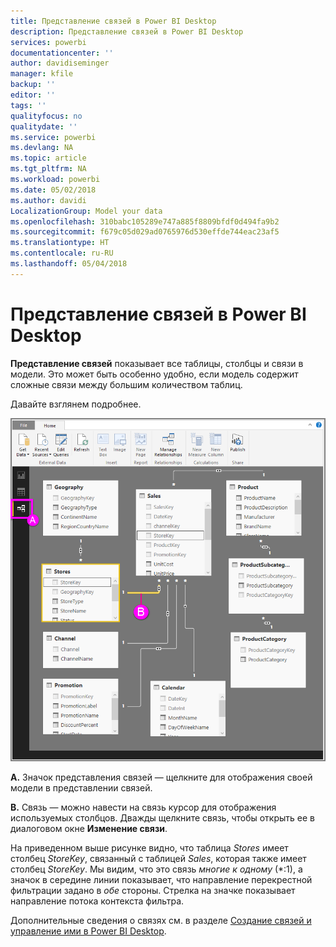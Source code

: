 ```yaml
---
title: Представление связей в Power BI Desktop
description: Представление связей в Power BI Desktop
services: powerbi
documentationcenter: ''
author: davidiseminger
manager: kfile
backup: ''
editor: ''
tags: ''
qualityfocus: no
qualitydate: ''
ms.service: powerbi
ms.devlang: NA
ms.topic: article
ms.tgt_pltfrm: NA
ms.workload: powerbi
ms.date: 05/02/2018
ms.author: davidi
LocalizationGroup: Model your data
ms.openlocfilehash: 310babc105289e747a885f8809bfdf0d494fa9b2
ms.sourcegitcommit: f679c05d029ad0765976d530effde744eac23af5
ms.translationtype: HT
ms.contentlocale: ru-RU
ms.lasthandoff: 05/04/2018
---
```

# <a name="relationship-view-in-power-bi-desktop"></a>Представление связей в Power BI Desktop
**Представление связей** показывает все таблицы, столбцы и связи в модели. Это может быть особенно удобно, если модель содержит сложные связи между большим количеством таблиц.

Давайте взглянем подробнее.

![](media/desktop-relationship-view/relationshipview_fullscreen.png)

**A.**  Значок представления связей — щелкните для отображения своей модели в представлении связей.

**B.** Связь — можно навести на связь курсор для отображения используемых столбцов. Дважды щелкните связь, чтобы открыть ее в диалоговом окне **Изменение связи**. 

На приведенном выше рисунке видно, что таблица *Stores* имеет столбец *StoreKey*, связанный с таблицей *Sales*, которая также имеет столбец *StoreKey*. Мы видим, что это связь *многие к одному* (\*:1), а значок в середине линии показывает, что направление перекрестной фильтрации задано в *обе* стороны. Стрелка на значке показывает направление потока контекста фильтра.

Дополнительные сведения о связях см. в разделе [Создание связей и управление ими в Power BI Desktop](desktop-create-and-manage-relationships.md).

